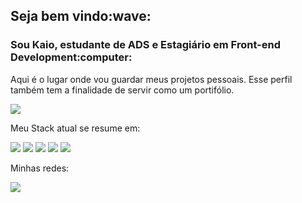 <h2>Seja bem vindo:wave:</h2>
<h3>Sou Kaio, estudante de ADS e Estagiário em Front-end Development:computer:</h3>

<p> Aqui é o lugar onde vou guardar meus projetos pessoais. Esse perfil também tem a finalidade de servir como um portifólio.</p>

<a href="https://www.linkedin.com/in/kaioribeiro/"><img src="https://img.shields.io/badge/LinkedIn-0077B5?style=for-the-badge&logo=linkedin&logoColor=white"></a>

<p>Meu Stack atual se resume em: </p>

<img src="https://img.shields.io/badge/HTML5-E34F26?style=for-the-badge&logo=html5&logoColor=white">     <img src="https://img.shields.io/badge/CSS3-1572B6?style=for-the-badge&logo=css3&logoColor=white">     <img src="https://img.shields.io/badge/JavaScript-F7DF1E?style=for-the-badge&logo=javascript&logoColor=black">     <img src="https://img.shields.io/badge/jQuery-0769AD?style=for-the-badge&logo=jquery&logoColor=white">     <img src="https://img.shields.io/badge/Sass-CC6699?style=for-the-badge&logo=sass&logoColor=white">     

<p>Minhas redes: </p>

<a href="https://www.instagram.com/_kaio.ribeiro/"><img src="https://img.shields.io/badge/Instagram-E4405F?style=for-the-badge&logo=instagram&logoColor=white"></a>


<!--
**DSkaio/DSkaio** is a ✨ _special_ ✨ repository because its `README.md` (this file) appears on your GitHub profile.

Here are some ideas to get you started:

- 🔭 I’m currently working on ...
- 🌱 I’m currently learning 
- 👯 I’m looking to collaborate on ...
- 🤔 I’m looking for help with ...
- 💬 Ask me about ...
- 📫 How to reach me: ...
- 😄 Pronouns: ...
- ⚡ Fun fact: ...
-->

